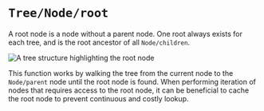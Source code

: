 # ``Tree/Node/root``

A root node is a node without a parent node. One root always exists for each
tree, and is the root ancestor of all ``Node/children``.

![A tree structure highlighting the root node](nodeRoot.png)

This function works by walking the tree from the current node to the
``Node/parent`` node until the root node is found. When performing iteration of
nodes that requires access to the root node, it can be beneficial to cache the
root node to prevent continuous and costly lookup.
